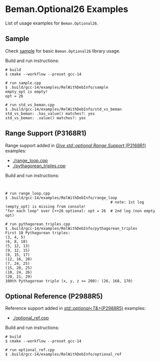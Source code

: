 # Beman.Optional26 Examples

<!--
SPDX-License-Identifier: 2.0 license with LLVM exceptions
-->

List of usage examples for `Beman.Optional26`.

## Sample

Check [sample](sample.cpp) for basic `Beman.Optional26` library usage.

Build and run instructions:

```shell
# build
$ cmake --workflow --preset gcc-14

# run sample.cpp
$ .build/gcc-14/examples/RelWithDebInfo/sample
empty_opt is empty!
opt = 26

# run std_vs_beman.cpp
$ .build/gcc-14/examples/RelWithDebInfo/std_vs_beman
std_vs_beman: .has_value() matches?: yes
std_vs_beman: .value() matches?: yes
```

## Range Support (P3168R1)

Range support added in [*Give std::optional Range Support* (P3168R1)](https://wg21.link/P3168R1) examples:

* [./range_loop.cpp](./range_loop.cpp)
* [./pythagorean_triples.cpp](./pythagorean_triples.cpp)

Build and run instructions:

```shell


# run range_loop.cpp
$ .build/gcc-14/examples/RelWithDebInfo/range_loop
                                               # note: 1st log (empty_opt) is missing from console!
"for each loop" over C++26 optional: opt = 26  # 2nd log (non empty opt)

# run pythagorean_triples.cpp
$ .build/gcc-14/examples/RelWithDebInfo/pythagorean_triples
First 10 Pythagorean triples:
(3, 4, 5)
(6, 8, 10)
(5, 12, 13)
(9, 12, 15)
(8, 15, 17)
(12, 16, 20)
(7, 24, 25)
(15, 20, 25)
(10, 24, 26)
(20, 21, 29)
100th Pythagorean triple (x, y, z <= 200): (26, 168, 170)
```

## Optional Reference (P2988R5)

Reference support added in [*std::optional<T&>*(P2988R5)](https://wg21.link/P2988R5) examples:

* [./optional_ref.cpp](./optional_ref.cpp)

Build and run instructions:

```shell
# build
$ cmake --workflow --preset gcc-14

# run optional_ref.cpp
$ .build/gcc-14/examples/RelWithDebInfo/optional_ref
```
